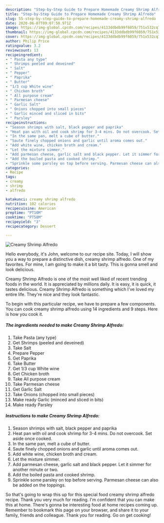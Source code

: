 ```yaml
---
description: "Step-by-Step Guide to Prepare Homemade Creamy Shrimp Alfredo"
title: "Step-by-Step Guide to Prepare Homemade Creamy Shrimp Alfredo"
slug: 55-step-by-step-guide-to-prepare-homemade-creamy-shrimp-alfredo
date: 2020-06-07T09:07:58.971Z
image: https://img-global.cpcdn.com/recipes/4133ddbdb99f6059/751x532cq70/creamy-shrimp-alfredo-recipe-main-photo.jpg
thumbnail: https://img-global.cpcdn.com/recipes/4133ddbdb99f6059/751x532cq70/creamy-shrimp-alfredo-recipe-main-photo.jpg
cover: https://img-global.cpcdn.com/recipes/4133ddbdb99f6059/751x532cq70/creamy-shrimp-alfredo-recipe-main-photo.jpg
author: Philip Price
ratingvalue: 3.2
reviewcount: 13
recipeingredient:
- " Pasta any type"
- " Shrimps peeled and deveined"
- " Salt"
- " Pepper"
- " Paprika"
- " Butter"
- "1/3 cup White wine"
- " Chicken broth"
- " All purpose cream"
- " Parmesan cheese"
- " Garlic Salt"
- " Onions chopped into small pieces"
- " Garlic minced and sliced in bits"
- " Parsley"
recipeinstructions:
- "Season shrimps with salt, black pepper and paprika"
- "Heat pan with oil and cook shrimp for 3-4 mins. Do not overcook. Set aside once cooked."
- "In the same pan, melt a cube of butter."
- "Saute finely chopped onions and garlic until aroma comes out."
- "Add white wine, chicken broth and cream."
- "Let the mixture simmer."
- "Add parmesan cheese, garlic salt and black pepper. Let it simmer for another minute or two."
- "Add the boiled pasta and cooked shrimp."
- "Sprinkle some parsley on top before serving. Parmesan cheese can also be added on the toppings."
categories:
- Recipe
tags:
- creamy
- shrimp
- alfredo

katakunci: creamy shrimp alfredo 
nutrition: 102 calories
recipecuisine: American
preptime: "PT10M"
cooktime: "PT58M"
recipeyield: "3"
recipecategory: Dessert

---
```



![Creamy Shrimp Alfredo](https://img-global.cpcdn.com/recipes/4133ddbdb99f6059/751x532cq70/creamy-shrimp-alfredo-recipe-main-photo.jpg)

Hello everybody, it's John, welcome to our recipe site. Today, I will show you a way to prepare a distinctive dish, creamy shrimp alfredo. One of my favorites. For mine, I am going to make it a bit tasty. This is gonna smell and look delicious.



Creamy Shrimp Alfredo is one of the most well liked of recent trending foods in the world. It is appreciated by millions daily. It is easy, it is quick, it tastes delicious. Creamy Shrimp Alfredo is something which I've loved my entire life. They're nice and they look fantastic.


To begin with this particular recipe, we have to prepare a few components. You can cook creamy shrimp alfredo using 14 ingredients and 9 steps. Here is how you cook it.

<!--inarticleads1-->

##### The ingredients needed to make Creamy Shrimp Alfredo:

1. Take  Pasta (any type)
1. Get  Shrimps (peeled and deveined)
1. Take  Salt
1. Prepare  Pepper
1. Get  Paprika
1. Take  Butter
1. Get 1/3 cup White wine
1. Get  Chicken broth
1. Take  All purpose cream
1. Take  Parmesan cheese
1. Get  Garlic Salt
1. Take  Onions (chopped into small pieces)
1. Make ready  Garlic (minced and sliced in bits)
1. Make ready  Parsley




<!--inarticleads2-->

##### Instructions to make Creamy Shrimp Alfredo:

1. Season shrimps with salt, black pepper and paprika
1. Heat pan with oil and cook shrimp for 3-4 mins. Do not overcook. Set aside once cooked.
1. In the same pan, melt a cube of butter.
1. Saute finely chopped onions and garlic until aroma comes out.
1. Add white wine, chicken broth and cream.
1. Let the mixture simmer.
1. Add parmesan cheese, garlic salt and black pepper. Let it simmer for another minute or two.
1. Add the boiled pasta and cooked shrimp.
1. Sprinkle some parsley on top before serving. Parmesan cheese can also be added on the toppings.




So that's going to wrap this up for this special food creamy shrimp alfredo recipe. Thank you very much for reading. I'm confident that you can make this at home. There's gonna be interesting food at home recipes coming up. Remember to bookmark this page on your browser, and share it to your family, friends and colleague. Thank you for reading. Go on get cooking!

